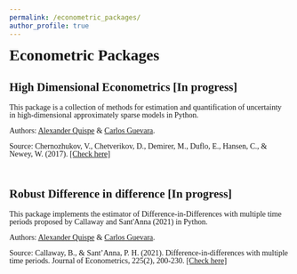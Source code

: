 ```yaml
---
permalink: /econometric_packages/
author_profile: true
---
```


<head>
  <link rel="stylesheet" type="text/css" href="https://cdn.jsdelivr.net/gh/aaaakshat/cm-web-fonts@latest/fonts.css">
  <style>
    body {
      font-family: "Computer Modern Serif", Typewriter;
    }
  </style>
</head>

<style> 
h1  {
      margin-top: 5px; /* Margin-top between subsequent h1 elements */
  } 

  p {
    line-height: 1;   /* Space between elements*/
    margin-bottom: 6px !important;    /* Space between elements*/
    max-width: 1200px; /* Adjust the width as needed */
    margin-left: auto;
    margin-right: auto;
    padding-left: 0; /* Adjust the left padding as needed */
    padding-right: 0; /* Adjust the right padding as needed */
    /*
    display: flex;
    justify-content: center;
    display: grid;
    place-items: center;*/
    grid-template-columns: repeat(20, 4fr);
    grid-gap: 20px;
  }  
</style>

# Econometric Packages

## High Dimensional Econometrics [In progress]
<p>This package is a collection of methods for estimation and quantification of uncertainty in high-dimensional approximately sparse models in Python.</p>
<p>Authors: <a href="https://alexanderquispe.github.io/" target="_blank">Alexander Quispe</a> & <a href="https://carlosguevara1.github.io/" target="_blank">Carlos Guevara</a>.</p>
<p>Source: Chernozhukov, V., Chetverikov, D., Demirer, M., Duflo, E., Hansen, C., & Newey, W. (2017). <a href="https://www.aeaweb.org/articles?id=10.1257/aer.p20171038" target="_blank">[Check here]</a></p>
<br>


## Robust Difference in difference  [In progress]
<p>This package implements the estimator of Difference-in-Differences with multiple time periods proposed by Callaway and Sant'Anna (2021) in Python.</p>
<p>Authors: <a href="https://alexanderquispe.github.io/" target="_blank">Alexander Quispe</a> & <a href="https://carlosguevara1.github.io/" target="_blank">Carlos Guevara</a>.</p>
<p>Source: Callaway, B., & Sant’Anna, P. H. (2021). Difference-in-differences with multiple time periods. Journal of Econometrics, 225(2), 200-230. <a href="https://www.sciencedirect.com/science/article/abs/pii/S0304407620303948" target="_blank">[Check here]</a></p>

